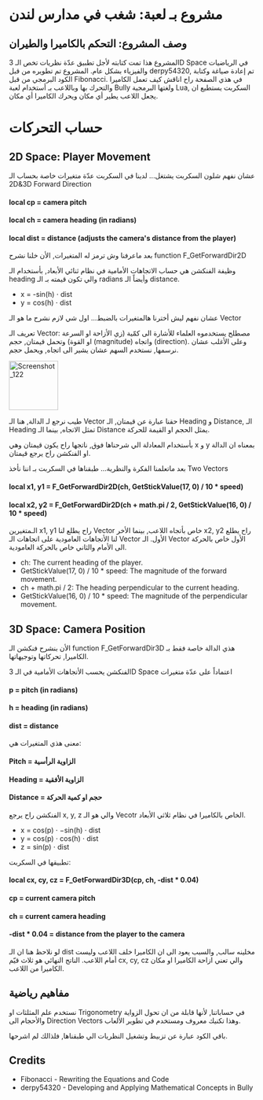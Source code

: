 # مشروع بـ لعبة: شغب في مدارس لندن

## وصف المشروع: التحكم بالكاميرا والطيران

المشروع هذا تمت كتابته لأجل تطبيق عدّة نظريات تخص الـ 3D Space في الرياضيات والفيزياء بشكل عام.
المشروع تم تطويره من قبل derpy54320, تم إعادة صياغة وكتابة الكود البرمجي من قبل Fibonacci. 
في هذي الصفحة راح اناقش كيف تعمل الكاميرا والتحرك بها وباللاعب بـ أستخدام لعبة Bully ولغتها البرمجية Lua,
السكربت يستطيع ان يجعل اللاعب يطير أي مكان ويحرك الكاميرا أي مكان.



# حساب التحركات

## 2D Space: Player Movement

عشان نفهم شلون السكربت يشتغل... لدينا في السكربت عدّة متغيرات خاصة بحساب الـ 2D&3D Forward Direction

#### local cp = camera pitch

#### local ch = camera heading (in radians)

#### local dist = distance (adjusts the camera's distance from the player)


بعد ماعرفنا وش ترمز له المتغيرات, الأن خلنا نشرح function F_GetForwardDir2D

وظيفة الفنكشن هي حساب الاتجاهات الأمامية في نظام ثنائي الأبعاد, بأستخدام الـ heading والي تكون قيمته بـ الـ radians
وأيضاً الـ distance.

* x = -sin(h) ⋅ dist
* y = cos(h) ⋅ dist


عشان نفهم ليش أخترنا هالمتغيرات بالضبط... اول شي لازم نشرح ما هو الـ Vector

تعريف الـ Vector:
مصطلح يستخدموه العلماء للأشارة الى كمّية (زي الأزاحة او السرعة او القوة) وتحمل قيمتان, حجم (magnitude) واتجاه (direction).
وعلى الأغلب عشان نرسمها, نستخدم السهم عشان يشير الى اتجاه, ويحمل حجم.

<img width="100" alt="Screenshot_122" src="https://github.com/MahdiAhmed0/BullyProjects-CameraAndFlight/assets/143342068/cd8045e1-581e-495e-ad38-a8bc8e136442">



طيب نرجع لـ الدالة, هنا الـ Vector حقنا عبارة عن قيمتان, الـ  Heading و Distance,
الـ Heading تمثل الاتجاه, بينما الـ Distance يمثل الحجم او القيمة للحركة.

بأستخدام المعادلة الي شرحناها فوق, ناتجها راح يكون قيمتان وهي x و y
بمعناه ان الدالة او الفنكشن راح يرجع قيمتان.

بعد ماتعلمنا الفكرة والنظرية... طبقناها في السكربت بـ اننا نأخذ Two Vectors

#### local x1, y1 = F_GetForwardDir2D(ch, GetStickValue(17, 0) / 10 * speed)

#### local x2, y2 = F_GetForwardDir2D(ch + math.pi / 2, GetStickValue(16, 0) / 10 * speed)

الـمتغيرين x1, y1 راح يطلع لنا Vector خاص بأتجاه اللاعب, بينما الأخر x2, y2 راح يطلع لنا الأتجاهات العامودية على اتجاهات الـ Vector الأول.
الـ Vector الأول خاص بالحركة الى الأمام والثاني خاص بالحركة العامودية.
* ch: The current heading of the player.
* GetStickValue(17, 0) / 10 * speed: The magnitude of the forward movement.
* ch + math.pi / 2: The heading perpendicular to the current heading.
* GetStickValue(16, 0) / 10 * speed: The magnitude of the perpendicular movement.


## 3D Space: Camera Position

الأن بنشرح فنكشن الـ function F_GetForwardDir3D
هذي الدالة خاصة فقط بـ الكاميرا, تحركاتها وتوجيهاتها.

الفنكشن يحسب الأتجاهات الأمامية في الـ 3D Space اعتماداً على عدّة متغيرات

#### p = pitch (in radians)

#### h = heading (in radians)

#### dist = distance

معنى هذي المتغيرات هي:
#### Pitch = الزاوية الرأسية

#### Heading = الزاوية الأفقية

#### Distance = حجم او كمية الحركة

الفنكشن راح يرجع x, y, z والي هو الـ Vecotr الخاص بالكاميرا في نظام ثلاثي الأبعاد.

* x = cos(p) ⋅ −sin(h) ⋅ dist
* y = cos(p) ⋅ cos(h) ⋅ dist
* z = sin(p) ⋅ dist

تطبيقها في السكربت:

#### local cx, cy, cz = F_GetForwardDir3D(cp, ch, -dist * 0.04)


#### cp = current camera pitch

#### ch = current camera heading

#### -dist * 0.04 = distance from the player to the camera

لو نلاحظ هنا ان الـ dist مخلينه سالب, والسبب يعود الى ان الكاميرا خلف اللاعب وليست أمام اللاعب.
الناتج النهائي هو ثلاث قيّم cx, cy, cz والي تعني ازاحة الكاميرا او مكان الكاميرا من اللاعب.

## مفاهيم رياضية

نستخدم علم المثلثات او Trigonometry في حساباتنا, لأنها قابلة من ان تحول الزواية والأحجام الى Direction Vectors
وهذا تكنيك معروف ومستخدم في تطوير الألعاب.


باقي الكود عبارة عن تزبيط وتشغيل النظريات الي طبقناها, فلذالك لم اشرحها.


## Credits

* Fibonacci - Rewriting the Equations and Code
* derpy54320 - Developing and Applying Mathematical Concepts in Bully
